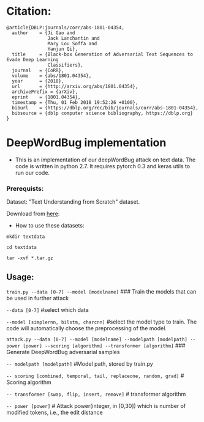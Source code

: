 # Citation: 

```
@article{DBLP:journals/corr/abs-1801-04354,
  author    = {Ji Gao and
               Jack Lanchantin and
               Mary Lou Soffa and
               Yanjun Qi},
  title     = {Black-box Generation of Adversarial Text Sequences to Evade Deep Learning
               Classifiers},
  journal   = {CoRR},
  volume    = {abs/1801.04354},
  year      = {2018},
  url       = {http://arxiv.org/abs/1801.04354},
  archivePrefix = {arXiv},
  eprint    = {1801.04354},
  timestamp = {Thu, 01 Feb 2018 19:52:26 +0100},
  biburl    = {https://dblp.org/rec/bib/journals/corr/abs-1801-04354},
  bibsource = {dblp computer science bibliography, https://dblp.org}
}
```

# DeepWordBug implementation

* This is an implementation of our deepWordBug attack on text data. The code is written in python 2.7. It requires pytorch 0.3 and keras utils to run our code.

### Prerequists:

Dataset: "Text Understanding from Scratch" dataset.

Download from [here](https://drive.google.com/drive/u/0/folders/0Bz8a_Dbh9Qhbfll6bVpmNUtUcFdjYmF2SEpmZUZUcVNiMUw1TWN6RDV3a0JHT3kxLVhVR2M):
 
* How to use these datasets:

`mkdir textdata`

`cd textdata`

`tar -xvf *.tar.gz` 


## Usage:
`train.py --data [0-7] --model [modelname]` ### Train the models that can be used in further attack

`--data [0-7]` #select which data 

`--model [simplernn, bilstm, charcnn]` #select the model type to train. The code will automatically choose the preprocessing of the model.

`attack.py --data [0-7] --model [modelname] --modelpath [modelpath] --power [power] --scoring [algorithm] --transformer [algorithm]` ### Generate DeepWordBug adversarial samples

`-- modelpath [modelpath]` #Model path, stored by train.py

`-- scoring [combined, temporal, tail, replaceone, random, grad]` # Scoring algorithm

`-- transformer [swap, flip, insert, remove]` # transformer algorithm

`-- power [power]` # Attack power(integer, in (0,30]) which is number of modified tokens, i.e., the edit distance

